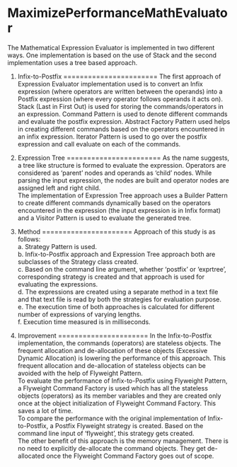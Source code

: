 MaximizePerformanceMathEvaluator
================================
The Mathematical Expression Evaluator is implemented in two different ways. One implementation is based on the use of Stack and the second implementation uses a tree based approach. 

1.	Infix-to-Postfix
=======================
The first approach of Expression Evaluator implementation used is to convert an Infix expression (where operators are written between the operands) into a Postfix expression (where every operator follows operands it acts on). <br/>
Stack (Last in First Out) is used for storing the commands/operators in an expression. Command Pattern is used to denote different commands and evaluate the postfix expression. Abstract Factory Pattern used helps in creating different commands based on the operators encountered in an infix expression. Iterator Pattern is used to go over the postfix expression and call evaluate on each of the commands.

2.	Expression Tree
=======================
As the name suggests, a tree like structure is formed to evaluate the expression. Operators are considered as ‘parent’ nodes and operands as ‘child’ nodes.  While parsing the input expression, the nodes are built and operator nodes are assigned left and right child.<br/>
The implementation of Expression Tree approach uses a Builder Pattern to create different commands dynamically based on the operators encountered in the expression (the input expression is in Infix format) and a Visitor Pattern is used to evaluate the generated tree. 

3. Method
======================
Approach of this study is as follows:<br/>
a.	Strategy Pattern is used. <br/>
b.	Infix-to-Postfix approach and Expression Tree approach both are subclasses of the Strategy class created.<br/>
c.	Based on the command line argument, whether ‘postfix’ or ‘exprtree’, corresponding strategy is created and that approach is used for evaluating the expressions.<br/>
d.	The expressions are created using a separate method in a text file and that text file is read by both the strategies for evaluation purpose.<br/>
e.	The execution time of both approaches is calculated for different number of expressions of varying lengths.<br/>
f.	Execution time measured is in milliseconds.

4. Improvement
======================
In the Infix-to-Postfix implementation, the commands (operators) are stateless objects. The frequent allocation and de-allocation of these objects (Excessive Dynamic Allocation) is lowering the performance of this approach. This frequent allocation and de-allocation of stateless objects can be avoided with the help of Flyweight Pattern. <br/>
To evaluate the performance of Infix-to-Postfix using Flyweight Pattern, a Flyweight Command Factory is used which has all the stateless objects (operators) as its member variables and they are created only once at the object initialization of Flyweight Command Factory. This saves a lot of time.<br/>
To compare the performance with the original implementation of Infix-to-Postfix, a Postfix Flyweight strategy is created. Based on the command line input of ‘flyweight’, this strategy gets created. <br/>
The other benefit of this approach is the memory management. There is no need to explicitly de-allocate the command objects. They get de-allocated once the Flyweight Command Factory goes out of scope.<br/>

